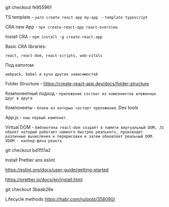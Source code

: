 git checkout fe955961

 TS template - `yarn create react-app my-app --template typescript`

 CRA new App - `npx create-react-app react-overview`

 Install CRA - `npm install -g create-react-app`

 Basic CRA libraries:
 
`react, react-dom, react-scripts, web-vitals
`

Под капотом:

`webpack, babel и куча других зависимостей`

Folder Structure - https://create-react-app.dev/docs/folder-structure


Компонентный подход - `приложение состоит из компонентов вложенных друг в друга`

Компоненты - `блоки из которых состоит приложение`. Dev tools

App.js - `наш первый компонет`

Virtual DOM - `библиотека react-dom создаёт в памяти виртуальный DOM, JS объект который работает намного быстрее реального,
производит различные вычисления и перерисовки и затем обновляет реальный DOM.
VDOM - киллер-фича реакта`

git checkout bd1f51a2

Install Prettier ans eslint

https://eslint.org/docs/user-guide/getting-started

https://prettier.io/docs/en/install.html

git checkout 3baab26e

Lifecycle methods
https://habr.com/ru/post/358090/

